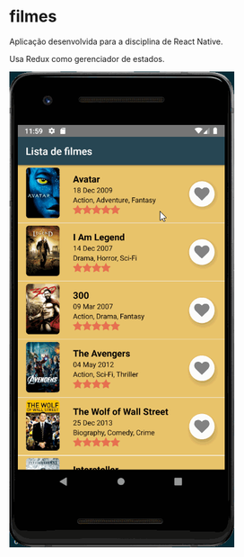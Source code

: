 # filmes
Aplicação desenvolvida para a disciplina de React Native.

Usa Redux como gerenciador de estados.

![Alt Text](https://github.com/rumbleh/filmes/blob/master/tela-redux.gif?raw=true)
